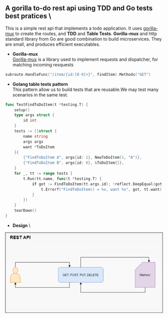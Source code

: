 ## A gorilla to-do rest api using TDD and Go tests best pratices \
This is a simple rest api that implements a todo application. It uses [gorilla-mux](https://github.com/gorilla/mux) to create the routes, and **TDD** and **Table Tests**. **Gorilla-mux** and http standard library from Go are good combination to build microservices. They are small, and produces efficient executables.

* **Gorilla-mux** \
[Gorilla-mux](https://github.com/gorilla/mux) is a library used to implement requests and dispatcher, for matching incoming resquests
```go
subroute.HandleFunc("/item/{id:[0-9]+}", findItem).Methods("GET")
```


* **Golang table tests pattern** \
This pattern allow us to build tests that are reusable.We may test many scenarios in the same test.
```go
func TestFindToDoItem(t *testing.T) {
	setup()
	type args struct {
		id int
	}
	tests := []struct {
		name string
		args args
		want *ToDoItem
	}{
		{"FindToDoItem A", args{id: 1}, NewToDoItem(1, "A")},
		{"FindToDoItem B", args{id: 0}, &ToDoItem{}},
	}
	for _, tt := range tests {
		t.Run(tt.name, func(t *testing.T) {
			if got := FindToDoItem(tt.args.id); !reflect.DeepEqual(got, tt.want) {
				t.Errorf("FindToDoItem() = %v, want %v", got, tt.want)
			}
		})
	}
	tearDown()
}
```

* **Design** \
<p align="center">
    <img src="image/rest-api.png">
</p>